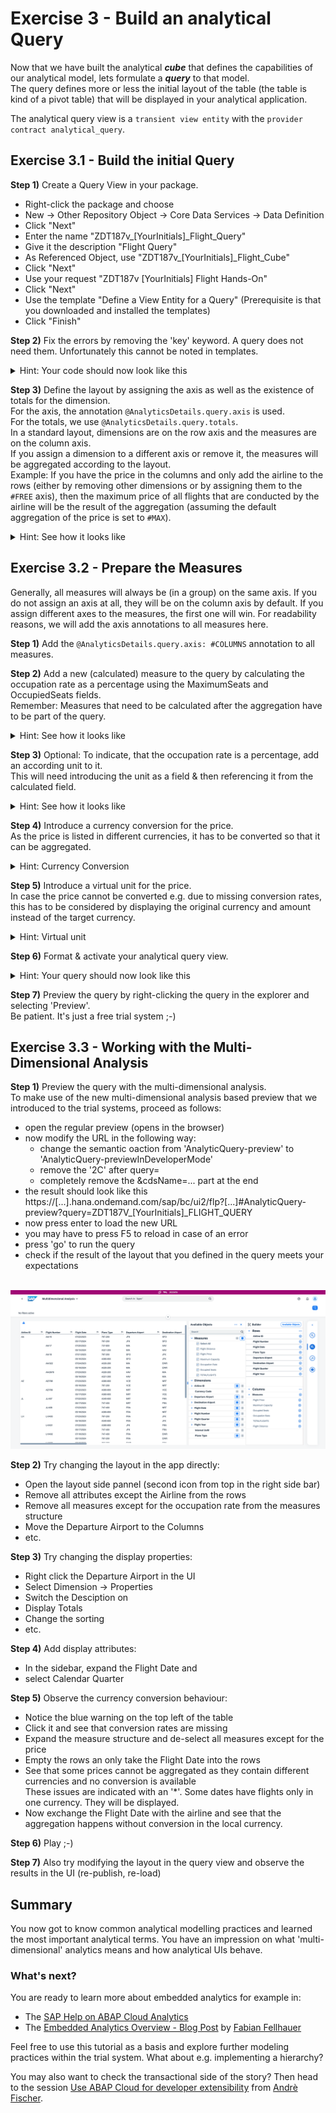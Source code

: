 # Exercise 3 - Build an analytical Query

Now that we have built the analytical ***cube*** that defines the capabilities of our analytical model, lets formulate a ***query*** to that model.<br>
The query defines more or less the initial layout of the table (the table is kind of a pivot table) that will be displayed in your analytical application. 

The analytical query view is a `transient view entity` with the `provider contract analytical_query`.

## Exercise 3.1 - Build the initial Query

**Step 1)** Create a Query View in your package.
- Right-click the package and choose<br>
- New -> Other Repository Object -> Core Data Services -> Data Definition<br>
- Click "Next"<br>
- Enter the name "ZDT187v_[YourInitials]_Flight_Query"<br>
- Give it the description "Flight Query"<br>
- As Referenced Object, use "ZDT187v_[YourInitials]_Flight_Cube"<br>
- Click "Next"<br>
- Use your request "ZDT187v [YourInitials] Flight Hands-On"<br>
- Click "Next"<br>
- Use the template "Define a View Entity for a Query" (Prerequisite is that you downloaded and installed the templates)
- Click "Finish"

**Step 2)** Fix the errors by removing the 'key' keyword. A query does not need them. Unfortunately this cannot be noted in templates.<br>

<details><summary>Hint: Your code should now look like this</summary><p>

```abap

@AccessControl.authorizationCheck: #NOT_ALLOWED
@EndUserText.label: 'Flight Query'

define transient view entity ZDT187v_[YourInitials]_Flight_Query
provider contract analytical_query
as projection on ZDT187v_[YourInitials]_Flight_Cube {
 AirlineID,
 ConnectionID,
 FlightDate,
 PlaneType,
 AirportFromId,
 AirportToId,
 YearQuarter,
 CalendarYear,
 Price,
 CurrencyCode,
 MaximumSeats,
 OccupiedSeats,
 TotalFlights,
 DistanceUnit,
 Distance,
 /* Associations */
 _Airline,
 _AirportFrom,
 _AirportTo,
 _Connection,
 _FlightDate
}

```
</p></details>

**Step 3)** Define the layout by assigning the axis as well as the existence of totals for the dimension.<br>
For the axis, the annotation `@AnalyticsDetails.query.axis` is used.<br>
For the totals, we use `@AnalyticsDetails.query.totals`.<br>
In a standard layout, dimensions are on the row axis and the measures are on the column axis.<br>
If you assign a dimension to a different axis or remove it, the measures will be aggregated according to the layout.<br>
Example: If you have the price in the columns and only add the airline to the rows (either by removing other dimensions or by assigning them to the `#FREE` axis), then the maximum price of all flights that are conducted by the airline will be the result of the aggregation (assuming the default aggregation of the price is set to `#MAX`).

<details><summary>Hint: See how it looks like</summary><p>

```abap

/* You can freely decide if you write the annotations either in a flat or on object style */

/* Object Style */
@AnalyticsDetails.query: {
    axis: #ROWS,
    totals: #HIDE
}
AirlineID

/* Flat Style */
@AnalyticsDetails.query.axis: #ROWS
@AnalyticsDetails.query.totals: #HIDE
AirlineID

```
</p></details>


## Exercise 3.2 - Prepare the Measures

Generally, all measures will always be (in a group) on the same axis. If you do not assign an axis at all, they will be on the column axis by default.
If you assign different axes to the measures, the first one will win. For readability reasons, we will add the axis annotations to all measures here.

**Step 1)** Add the `@AnalyticsDetails.query.axis: #COLUMNS` annotation to all measures.

**Step 2)** Add a new (calculated) measure to the query by calculating the occupation rate as a percentage using the MaximumSeats and OccupiedSeats fields.<br>
Remember: Measures that need to be calculated after the aggregation have to be part of the query.

<details><summary>Hint: See how it looks like</summary><p>

```abap

          /* label for a better user experience */
          @EndUserText.label: 'Occupation Rate'
          /* as the aggrregation is set already for the fields that are used in the calculation, we leave it up to the engine to decide for our formula */
          @Aggregation.default: #FORMULA
          /* the calculation formula */
          $projection.occupiedseats / $projection.maximumseats * 100 as OccupationRate,

```
</p></details>

**Step 3)** Optional: To indicate, that the occupation rate is a percentage, add an according unit to it.<br>
This will need introducing the unit as a field & then referencing it from the calculated field.

<details><summary>Hint: See how it looks like</summary><p>

```abap

          /* introduce the unit */
          cast( '%' as abap.unit )                                   as unitPercent,
          /...
          /* reference the new unit */
          @Semantics.quantity.unitOfMeasure: 'unitPercent'
          $projection.occupiedseats / $projection.maximumseats * 100 as OccupationRate,

```
</p></details>

**Step 4)** Introduce a currency conversion for the price.<br>
As the price is listed in different currencies, it has to be converted so that it can be aggregated.

<details><summary>Hint: Currency Conversion</summary><p>

```abap

          @AnalyticsDetails.query.axis: #COLUMNS
          @Semantics.amount.currencyCode: 'CurrencyCode'
          @Aggregation.default: #FORMULA
          currency_conversion (
            amount             => curr_to_decfloat_amount( Price ),
            source_currency    => CurrencyCode,
            target_currency    => cast ( 'EUR'      as abap.cuky( 5 ) ) ,
            exchange_rate_date => cast ( '20230101' as abap.dats),
            exchange_rate_type => 'M'
          )                                                          as Price,

```
</p></details>

**Step 5)** Introduce a virtual unit for the price.<br>
In case the price cannot be converted e.g. due to missing conversion rates, this has to be considered by displaying the original currency and amount instead of the target currency.

<details><summary>Hint: Virtual unit</summary><p>

```abap

virtual GlobalCurrency : abap.cuky( 5 ),
/...
        @Semantics.amount.currencyCode: 'GlobalCurrency'
        /...
        currency_conversion (
           /...
        )                                                          as Price,

```
</p></details>

**Step 6)** Format & activate your analytical query view.

<details><summary>Hint: Your query should now look like this</summary><p>

```abap

@AccessControl.authorizationCheck: #NOT_ALLOWED
@EndUserText.label: 'Flight Query'

define transient view entity ZDT187v_[YourInitials]_Flight_Query
  provider contract analytical_query
  as projection on ZDT187v_[YourInitials]_Flight_Cube
{
          /* Dimensions */

          @AnalyticsDetails.query.axis: #ROWS
          @AnalyticsDetails.query.totals: #HIDE
          AirlineID,

          @AnalyticsDetails.query.axis: #ROWS
          @AnalyticsDetails.query.totals: #HIDE
          ConnectionID,

          @AnalyticsDetails.query.axis: #ROWS
          @AnalyticsDetails.query.totals: #HIDE
          FlightDate,

          @AnalyticsDetails.query.axis: #FREE
          @AnalyticsDetails.query.totals: #HIDE
          PlaneType,

          @AnalyticsDetails.query.axis: #ROWS
          @AnalyticsDetails.query.totals: #SHOW
          AirportFromId,

          @AnalyticsDetails.query.axis: #FREE
          @AnalyticsDetails.query.totals: #HIDE
          AirportToId,

          @AnalyticsDetails.query.axis: #FREE
          @AnalyticsDetails.query.totals: #HIDE
          YearQuarter,

          @AnalyticsDetails.query.axis: #FREE
          @AnalyticsDetails.query.totals: #SHOW
          CalendarYear,

          /* Measures */

          @AnalyticsDetails.query.axis: #COLUMNS
          @Semantics.amount.currencyCode: 'GlobalCurrency'
          @Aggregation.default: #FORMULA
          currency_conversion (
            amount             => curr_to_decfloat_amount( Price ),
            source_currency    => CurrencyCode,
            target_currency    => cast ( 'EUR'      as abap.cuky( 5 ) ) ,
            exchange_rate_date => cast ( '20230101' as abap.dats),
            exchange_rate_type => 'M'
          )                                                          as Price,
  virtual GlobalCurrency : abap.cuky( 5 ),
          CurrencyCode,

          @AnalyticsDetails.query.axis: #COLUMNS
          MaximumSeats,

          @AnalyticsDetails.query.axis: #COLUMNS
          OccupiedSeats,

          @AnalyticsDetails.query.axis: #COLUMNS
          @EndUserText.label: 'Occupation Rate'
          @Aggregation.default: #FORMULA
          @Semantics.quantity.unitOfMeasure: 'unitPercent'
          $projection.occupiedseats / $projection.maximumseats * 100 as OccupationRate,
          cast( '%' as abap.unit )                                   as unitPercent,

          @AnalyticsDetails.query.axis: #COLUMNS
          TotalFlights,

          @AnalyticsDetails.query.axis: #COLUMNS
          Distance,
          DistanceUnit,

          /* Associations */
          _Airline,
          _AirportFrom,
          _AirportTo,
          _Connection,
          _FlightDate
}

```
</p></details>

**Step 7)** Preview the query by right-clicking the query in the explorer and selecting 'Preview'.<br>
Be patient. It's just a free trial system ;-)

## Exercise 3.3 - Working with the Multi-Dimensional Analysis

**Step 1)** Preview the query with the multi-dimensional analysis.<br>
To make use of the new multi-dimensional analysis based preview that we introduced to the trial systems, proceed as follows:
- open the regular preview (opens in the browser)
- now modify the URL in the following way:<br>
  - change the semantic oaction from 'AnalyticQuery-preview' to 'AnalyticQuery-previewInDeveloperMode'<br>
  - remove the '2C' after query=
  - completely remove the &cdsName=... part at the end
- the result should look like this<br>
  https://[...].hana.ondemand.com/sap/bc/ui2/flp?[...]#AnalyticQuery-preview?query=ZDT187V_[YourInitials]_FLIGHT_QUERY
- now press enter to load the new URL
- you may have to press F5 to reload in case of an error
- press 'go' to run the query
- check if the result of the layout that you defined in the query meets your expectations

<br>![](/exercises/ex3/images/01-MultiDimensionalPreview.png)

**Step 2)** Try changing the layout in the app directly:<br>
- Open the layout side pannel (second icon from top in the right side bar)
- Remove all attributes except the Airline from the rows
- Remove all measures except for the occupation rate from the measures structure
- Move the Departure Airport to the Columns
- etc.

**Step 3)** Try changing the display properties:<br>
- Right click the Departure Airport in the UI
- Select Dimension -> Properties
- Switch the Desciption on
- Display Totals
- Change the sorting
- etc.

**Step 4)** Add display attributes:<br>
- In the sidebar, expand the Flight Date and
- select Calendar Quarter

**Step 5)** Observe the currency conversion behaviour:<br>
- Notice the blue warning on the top left of the table
- Click it and see that conversion rates are missing
- Expand the measure structure and de-select all measures except for the price
- Empty the rows an only take the Flight Date into the rows
- See that some prices cannot be aggregated as they contain different currencies and no conversion is available<br>
  These issues are indicated with an '*'. Some dates have flights only in one currency. They will be displayed.
- Now exchange the Flight Date with the airline and see that the aggregation happens without conversion in the local currency.

**Step 6)** Play ;-)

**Step 7)** Also try modifying the layout in the query view and observe the results in the UI (re-publish, re-load)


## Summary

You now got to know common analytical modelling practices and learned the most important analytical terms.
You have an impression on what 'multi-dimensional' analytics means and how analytical UIs behave.

### What's next?

You are ready to learn more about embedded analytics for example in:
- The [SAP Help on ABAP Cloud Analytics](https://help.sap.com/docs/abap-cloud/abap-analytics/abap-analytics)
- The [Embedded Analytics Overview - Blog Post](https://blogs.sap.com/2022/11/30/embedded-analytics-with-abap-cloud-a-brief-overview-part-1/) by [Fabian Fellhauer](https://people.sap.com/fabianfellhauer)

Feel free to use this tutorial as a basis and explore further modeling practices within the trial system. What about e.g. implementing a hierarchy?

You may also want to check the transactional side of the story? Then head to the session [Use ABAP Cloud for developer extensibility](https://github.com/SAP-samples/teched2023-DT182v) from [Andrè Fischer](https://people.sap.com/andre.fischer).



